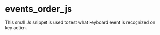 # events_order_js
This small Js snippet is used to test what keyboard event is recognized on key action.
